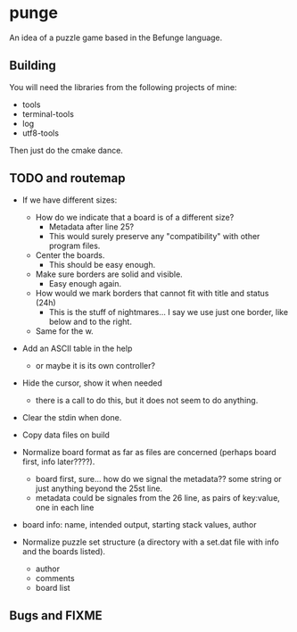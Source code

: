 # punge

An idea of a puzzle game based in the Befunge language.

## Building

You will need the libraries from the following projects of mine:

- tools
- terminal-tools
- log
- utf8-tools

Then just do the cmake dance.

## TODO and routemap

- If we have different sizes:
	- How do we indicate that a board is of a different size?
		- Metadata after line 25?
		- This would surely preserve any "compatibility" with other program files.
	- Center the boards.
		- This should be easy enough.
	- Make sure borders are solid and visible.
		- Easy enough again.
	- How would we mark borders that cannot fit with title and status (24h)
		- This is the stuff of nightmares... I say we use just one border, like
		below and to the right.
	- Same for the w.
- Add an ASCII table in the help
	- or maybe it is its own controller?
- Hide the cursor, show it when needed
	- there is a call to do this, but it does not seem to do anything.
- Clear the stdin when done.
- Copy data files on build

- Normalize board format as far as files are concerned (perhaps board first, info later????).
	- board first, sure... how do we signal the metadata?? some string or just anything beyond the 25st line.
	- metadata could be signales from the 26 line, as pairs of key:value, one in each line
- board info: name, intended output, starting stack values, author
- Normalize puzzle set structure (a directory with a set.dat file with info and the boards listed).
	- author
	- comments
	- board list

## Bugs and FIXME
